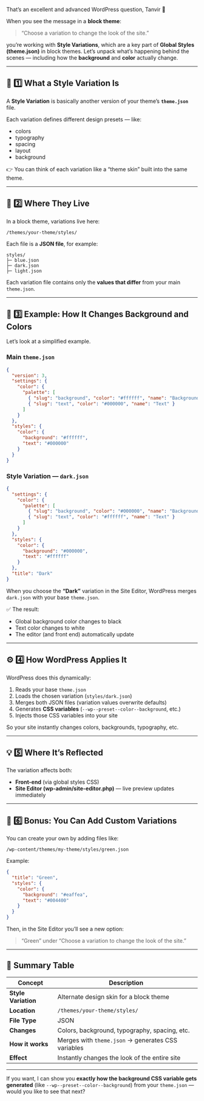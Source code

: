 That’s an excellent and advanced WordPress question, Tanvir 👏

When you see the message in a **block theme**:

> “Choose a variation to change the look of the site.”

you’re working with **Style Variations**, which are a key part of **Global Styles (theme.json)** in block themes.
Let’s unpack what’s happening behind the scenes — including how the **background** and **color** actually change.

---

## 🧱 1️⃣ What a Style Variation Is

A **Style Variation** is basically another version of your theme’s **`theme.json`** file.

Each variation defines different design presets — like:

* colors
* typography
* spacing
* layout
* background

👉 You can think of each variation like a “theme skin” built into the same theme.

---

## 📁 2️⃣ Where They Live

In a block theme, variations live here:

```
/themes/your-theme/styles/
```

Each file is a **JSON file**, for example:

```
styles/
├─ blue.json
├─ dark.json
├─ light.json
```

Each variation file contains only the **values that differ** from your main `theme.json`.

---

## 🧩 3️⃣ Example: How It Changes Background and Colors

Let’s look at a simplified example.

### Main `theme.json`

```json
{
  "version": 3,
  "settings": {
    "color": {
      "palette": [
        { "slug": "background", "color": "#ffffff", "name": "Background" },
        { "slug": "text", "color": "#000000", "name": "Text" }
      ]
    }
  },
  "styles": {
    "color": {
      "background": "#ffffff",
      "text": "#000000"
    }
  }
}
```

### Style Variation — `dark.json`

```json
{
  "settings": {
    "color": {
      "palette": [
        { "slug": "background", "color": "#000000", "name": "Background" },
        { "slug": "text", "color": "#ffffff", "name": "Text" }
      ]
    }
  },
  "styles": {
    "color": {
      "background": "#000000",
      "text": "#ffffff"
    }
  },
  "title": "Dark"
}
```

When you choose the **“Dark”** variation in the Site Editor,
WordPress merges `dark.json` with your base `theme.json`.

✅ The result:

* Global background color changes to black
* Text color changes to white
* The editor (and front end) automatically update

---

## ⚙️ 4️⃣ How WordPress Applies It

WordPress does this dynamically:

1. Reads your base `theme.json`
2. Loads the chosen variation (`styles/dark.json`)
3. Merges both JSON files (variation values overwrite defaults)
4. Generates **CSS variables** (`--wp--preset--color--background`, etc.)
5. Injects those CSS variables into your site

So your site instantly changes colors, backgrounds, typography, etc.

---

## 💡 5️⃣ Where It’s Reflected

The variation affects both:

* **Front-end** (via global styles CSS)
* **Site Editor (wp-admin/site-editor.php)** — live preview updates immediately

---

## 🎨 6️⃣ Bonus: You Can Add Custom Variations

You can create your own by adding files like:

```
/wp-content/themes/my-theme/styles/green.json
```

Example:

```json
{
  "title": "Green",
  "styles": {
    "color": {
      "background": "#eaffea",
      "text": "#004400"
    }
  }
}
```

Then, in the Site Editor you’ll see a new option:

> “Green” under “Choose a variation to change the look of the site.”

---

## 🧠 Summary Table

| Concept             | Description                                        |
| ------------------- | -------------------------------------------------- |
| **Style Variation** | Alternate design skin for a block theme            |
| **Location**        | `/themes/your-theme/styles/`                       |
| **File Type**       | JSON                                               |
| **Changes**         | Colors, background, typography, spacing, etc.      |
| **How it works**    | Merges with `theme.json` → generates CSS variables |
| **Effect**          | Instantly changes the look of the entire site      |

---

If you want, I can show you **exactly how the background CSS variable gets generated** (like `--wp--preset--color--background`) from your `theme.json` — would you like to see that next?
